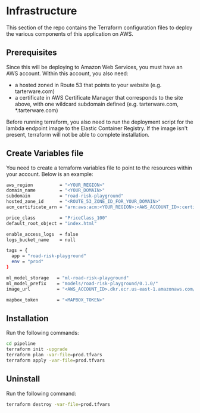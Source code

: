 # Infrastructure

This section of the repo contains the Terraform configuration files to deploy the various components of this application on AWS.

## Prerequisites

Since this will be deploying to Amazon Web Services, you must have an AWS account.  Within this account, you also need:

* a hosted zoned in Route 53 that points to your website (e.g. tarterware.com)
* a certificate in AWS Certificate Manager that corresponds to the site above, with one wildcard subdomain defined (e.g. tarterware.com, *.tarterware.com)

Before running terraform, you also need to run the deployment script for the lambda endpoint image to the Elastic Container Registry.  If the image isn't present, terraform will not be able to complete installation.

## Create Variables file

You need to create a terraform variables file to point to the resources within your account.  Below is an example:

```bash
aws_region          = "<YOUR_REGION>"
domain_name         = "<YOUR_DOMAIN>"
subdomain           = "road-risk-playground"
hosted_zone_id      = "<ROUTE_53_ZONE_ID_FOR_YOUR_DOMAIN>"
acm_certificate_arn = "arn:aws:acm:<YOUR_REGION>:<AWS_ACCOUNT_ID>:certificate/<CERTIFICATE_UUID>"

price_class         = "PriceClass_100"
default_root_object = "index.html"

enable_access_logs  = false
logs_bucket_name    = null

tags = {
  app = "road-risk-playground"
  env = "prod"
}

ml_model_storage   = "ml-road-risk-playground"
ml_model_prefix    = "models/road-risk-playground/0.1.0/"
image_url          = "<AWS_ACCOUNT_ID>.dkr.ecr.us-east-1.amazonaws.com/road-risk-playground:latest"

mapbox_token       = "<MAPBOX_TOKEN>"
```

## Installation

Run the following commands:

```bash
cd pipeline
terraform init -upgrade
terraform plan -var-file=prod.tfvars
terraform apply -var-file=prod.tfvars
```

## Uninstall

Run the following command:

```bash
terraform destroy -var-file=prod.tfvars
```
